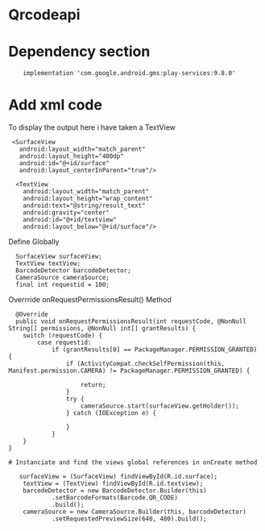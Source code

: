 # Qrcodeapi


# Dependency section


        implementation 'com.google.android.gms:play-services:9.8.0'
   
   
   
# Add xml code 

   
       
 To display the output here i have taken a TextView
 
     <SurfaceView
       android:layout_width="match_parent"
       android:layout_height="400dp"
       android:id="@+id/surface"
       android:layout_centerInParent="true"/>
       
      <TextView
        android:layout_width="match_parent"
        android:layout_height="wrap_content"
        android:text="@string/result_text"
        android:gravity="center"
        android:id="@+id/textview"
        android:layout_below="@+id/surface"/>
        
        
  Define Globally 
  
      SurfaceView surfaceView;
      TextView textView;
      BarcodeDetector barcodeDetector;
      CameraSource cameraSource;
      final int requestid = 100;
      
      
 Overrride onRequestPermissionsResult() Method
 
      @Override
      public void onRequestPermissionsResult(int requestCode, @NonNull String[] permissions, @NonNull int[] grantResults) {
        switch (requestCode) {
            case requestid:
                if (grantResults[0] == PackageManager.PERMISSION_GRANTED) {
                    if (ActivityCompat.checkSelfPermission(this, Manifest.permission.CAMERA) != PackageManager.PERMISSION_GRANTED) {

                        return;
                    }
                    try {
                        cameraSource.start(surfaceView.getHolder());
                    } catch (IOException e) {

                    }
                }
        }
    }
    
    # Instanciate and find the views global references in onCreate method
    
       surfaceView = (SurfaceView) findViewById(R.id.surface);
        textView = (TextView) findViewById(R.id.textview);
        barcodeDetector = new BarcodeDetector.Builder(this)
                .setBarcodeFormats(Barcode.QR_CODE)
                .build();
        cameraSource = new CameraSource.Builder(this, barcodeDetector)
                .setRequestedPreviewSize(640, 480).build();
